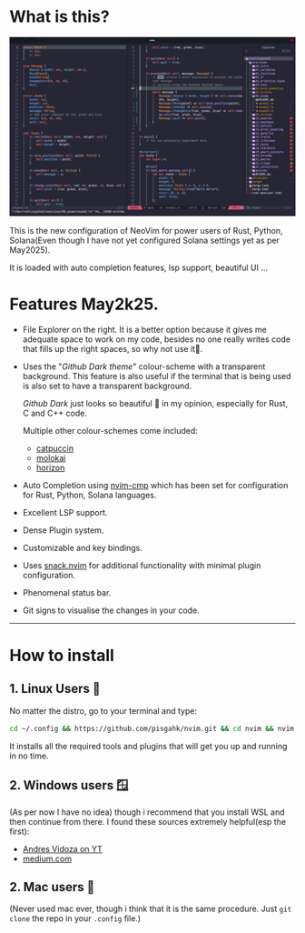 # What is this?

![Preview of my May2k25 setup solving rustlings qns](./illustrations/screenshot.png)


This is the new configuration of NeoVim for power users of Rust, Python, Solana(Even though I have not yet configured Solana settings yet as per May2025).

It is loaded with auto completion features, lsp support, beautiful UI ...

#  Features May2k25.
- File Explorer on the right.
  It is a better option because it gives me adequate space to work on my code, besides no one really writes code that fills up the right spaces, so why not use it🤷.
- Uses the "*Github Dark theme*" colour-scheme with a transparent background. This feature is also useful if the terminal that is being used is also set to have a transparent background.
  
  *Github Dark* just looks so beautiful 🤩 in my opinion, especially for Rust, C and C++ code.
  
  Multiple other colour-schemes come included:
  - [catpuccin](https://github.com/catppuccin/nvim)
  - [molokai](https://github.com/UtkarshVerma/molokai.nvim)
  - [horizon](https://github.com/akinsho/horizon.nvim)
    
- Auto Completion using [nvim-cmp](https://github.com/hrsh7th/nvim-cmp) which has been set for configuration for Rust, Python, Solana languages.
- Excellent LSP support.
- Dense Plugin system.
- Customizable and key bindings.
- Uses [snack.nvim](https://github.com/folke/snacks.nvim) for additional functionality with minimal plugin configuration.
- Phenomenal status bar.
- Git signs to visualise the changes in your code.
 
---

# How to install
## 1. Linux Users 🐧
No matter the distro, go to your terminal and type:
```bash
cd ~/.config && https://github.com/pisgahk/nvim.git && cd nvim && nvim .
```

It installs all the required tools and plugins that will get you up and running in no time. 
## 2. Windows users 🪟
(As per now I have no idea) though i recommend that you install WSL and then continue from there.
I found these sources extremely helpful(esp the first):
- [Andres Vidoza on YT](https://www.youtube.com/watch?v=mfemGt0syqo&t=274s)
- [medium.com](https://medium.com/@liu-qilong/a-complete-guide-to-setup-wsl-windows-subsystem-for-linux-4547e88b6cdb)
## 2. Mac users 🍏
(Never used mac ever, though i think that it is the same procedure. Just `git clone` the repo in your `.config` file.)

